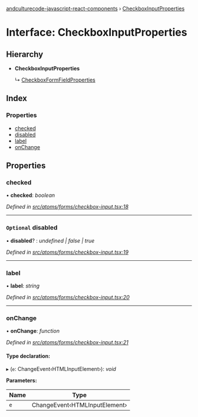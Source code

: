[andculturecode-javascript-react-components](../README.md) › [CheckboxInputProperties](checkboxinputproperties.md)

# Interface: CheckboxInputProperties

## Hierarchy

* **CheckboxInputProperties**

  ↳ [CheckboxFormFieldProperties](checkboxformfieldproperties.md)

## Index

### Properties

* [checked](checkboxinputproperties.md#checked)
* [disabled](checkboxinputproperties.md#optional-disabled)
* [label](checkboxinputproperties.md#label)
* [onChange](checkboxinputproperties.md#onchange)

## Properties

###  checked

• **checked**: *boolean*

*Defined in [src/atoms/forms/checkbox-input.tsx:18](https://github.com/AndcultureCode/AndcultureCode.JavaScript.React.Components/blob/059eef4/src/atoms/forms/checkbox-input.tsx#L18)*

___

### `Optional` disabled

• **disabled**? : *undefined | false | true*

*Defined in [src/atoms/forms/checkbox-input.tsx:19](https://github.com/AndcultureCode/AndcultureCode.JavaScript.React.Components/blob/059eef4/src/atoms/forms/checkbox-input.tsx#L19)*

___

###  label

• **label**: *string*

*Defined in [src/atoms/forms/checkbox-input.tsx:20](https://github.com/AndcultureCode/AndcultureCode.JavaScript.React.Components/blob/059eef4/src/atoms/forms/checkbox-input.tsx#L20)*

___

###  onChange

• **onChange**: *function*

*Defined in [src/atoms/forms/checkbox-input.tsx:21](https://github.com/AndcultureCode/AndcultureCode.JavaScript.React.Components/blob/059eef4/src/atoms/forms/checkbox-input.tsx#L21)*

#### Type declaration:

▸ (`e`: ChangeEvent‹HTMLInputElement›): *void*

**Parameters:**

Name | Type |
------ | ------ |
`e` | ChangeEvent‹HTMLInputElement› |

